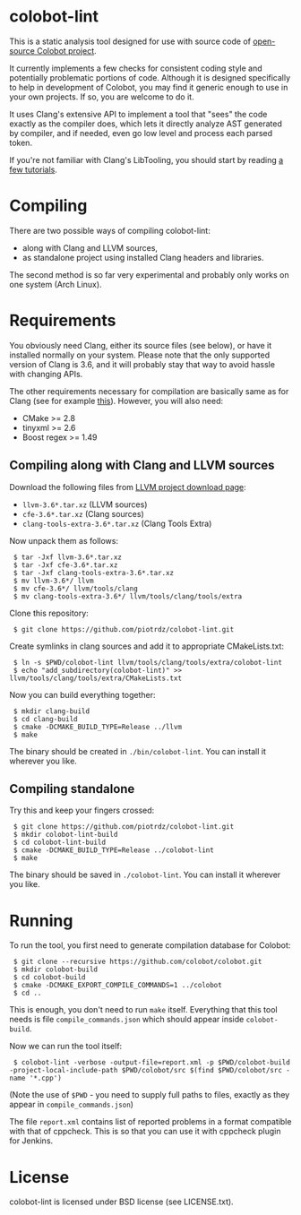 # colobot-lint

This is a static analysis tool designed for use with source code of [open-source Colobot project](http://github.com/colobot/colobot).

It currently implements a few checks for consistent coding style and potentially problematic portions of code. Although it is designed specifically to help in development of Colobot, you may find it generic enough to use in your own projects. If so, you are welcome to do it.

It uses Clang's extensive API to implement a tool that "sees" the code exactly as the compiler does, which lets it directly analyze AST generated by compiler, and if needed, even go low level and process each parsed token.

If you're not familiar with Clang's LibTooling, you should start by reading [a few tutorials](http://clang.llvm.org/docs/LibASTMatchersTutorial.html).

# Compiling

There are two possible ways of compiling colobot-lint:
 - along with Clang and LLVM sources,
 - as standalone project using installed Clang headers and libraries.

The second method is so far very experimental and probably only works on one system (Arch Linux).

# Requirements

You obviously need Clang, either its source files (see below), or have it installed normally on your system.
Please note that the only supported version of Clang is 3.6, and it will probably stay that way to avoid hassle with changing APIs.

The other requirements necessary for compilation are basically same as for Clang (see for example [this](http://llvm.org/docs/GettingStarted.html)).
However, you will also need:
 - CMake >= 2.8
 - tinyxml >= 2.6
 - Boost regex >= 1.49

## Compiling along with Clang and LLVM sources

Download the following files from [LLVM project download page](http://llvm.org/releases/download.html):
 - `llvm-3.6*.tar.xz` (LLVM sources)
 - `cfe-3.6*.tar.xz` (Clang sources)
 - `clang-tools-extra-3.6*.tar.xz` (Clang Tools Extra)

Now unpack them as follows:
```
 $ tar -Jxf llvm-3.6*.tar.xz
 $ tar -Jxf cfe-3.6*.tar.xz
 $ tar -Jxf clang-tools-extra-3.6*.tar.xz
 $ mv llvm-3.6*/ llvm
 $ mv cfe-3.6*/ llvm/tools/clang
 $ mv clang-tools-extra-3.6*/ llvm/tools/clang/tools/extra
```

Clone this repository:
```
 $ git clone https://github.com/piotrdz/colobot-lint.git
```

Create symlinks in clang sources and add it to appropriate CMakeLists.txt:
```
 $ ln -s $PWD/colobot-lint llvm/tools/clang/tools/extra/colobot-lint
 $ echo "add_subdirectory(colobot-lint)" >> llvm/tools/clang/tools/extra/CMakeLists.txt
```

Now you can build everything together:
```
 $ mkdir clang-build
 $ cd clang-build
 $ cmake -DCMAKE_BUILD_TYPE=Release ../llvm
 $ make
```

The binary should be created in `./bin/colobot-lint`. You can install it wherever you like.

## Compiling standalone

Try this and keep your fingers crossed:
```
 $ git clone https://github.com/piotrdz/colobot-lint.git
 $ mkdir colobot-lint-build
 $ cd colobot-lint-build
 $ cmake -DCMAKE_BUILD_TYPE=Release ../colobot-lint
 $ make
```

The binary should be saved in `./colobot-lint`. You can install it wherever you like.

# Running

To run the tool, you first need to generate compilation database for Colobot:
```
 $ git clone --recursive https://github.com/colobot/colobot.git
 $ mkdir colobot-build
 $ cd colobot-build
 $ cmake -DCMAKE_EXPORT_COMPILE_COMMANDS=1 ../colobot
 $ cd ..
```

This is enough, you don't need to run `make` itself. Everything that this tool needs is file `compile_commands.json` which should appear inside `colobot-build`.

Now we can run the tool itself:
```
 $ colobot-lint -verbose -output-file=report.xml -p $PWD/colobot-build -project-local-include-path $PWD/colobot/src $(find $PWD/colobot/src -name '*.cpp')
```

(Note the use of `$PWD` - you need to supply full paths to files, exactly as they appear in `compile_commands.json`)

The file `report.xml` contains list of reported problems in a format compatible with that of cppcheck. This is so that you can use it with cppcheck plugin for Jenkins.


# License
colobot-lint is licensed under BSD license (see LICENSE.txt).

